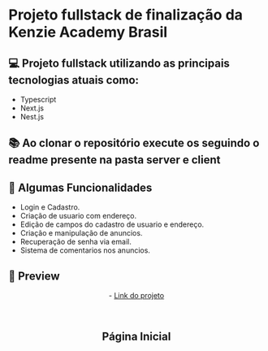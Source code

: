 # Projeto fullstack de finalização da Kenzie Academy Brasil

## 💻 Projeto fullstack utilizando as principais tecnologias atuais como:
- Typescript
- Next.js
- Nest.js

## 📚 Ao clonar o repositório execute os seguindo o readme presente na pasta server e client

## 🔆 Algumas Funcionalidades
- Login e Cadastro.
- Criação de usuario com endereço.
- Edição de campos do cadastro de usuario e endereço.
- Criação e manipulação de anuncios.
- Recuperação de senha via email.
- Sistema de comentarios nos anuncios.

## 📱 Preview 
<p align="center"> - <a href="https://projeto-fullstack-kohl.vercel.app/">Link do projeto</a> </p>
<br>
<h2 align="center"> Página Inicial </h2>

<!-- ![Projeto-kars-1](https://user-images.githubusercontent.com/106371099/202442169-394021d4-0d29-4248-8a98-23ec572ac8f4.png)

<h2 align="center"> Dashboard Desenvolvedor </h2>

![Projeto-kars-2](https://user-images.githubusercontent.com/106371099/202442205-7cb5356e-9f6f-4bf9-a1d5-f5400c1b50b8.png)

<h2 align="center"> Exemplo Mobile </h2>

<p align="center">
  <img src="https://i.imgur.com/jppDRRv.png">
</p>

## Vamos nos conectar?
- [Linkedin](https://www.linkedin.com/in/felipegrondek/) -->
